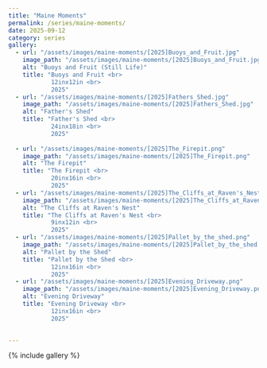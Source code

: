 ```yaml
---
title: "Maine Moments"
permalink: /series/maine-moments/
date: 2025-09-12
category: series
gallery:
  - url: "/assets/images/maine-moments/[2025]Buoys_and_Fruit.jpg"
    image_path: "/assets/images/maine-moments/[2025]Buoys_and_Fruit.jpg"
    alt: "Buoys and Fruit (Still Life)"
    title: "Buoys and Fruit <br> 
            12inx12in <br>
            2025"
  - url: "/assets/images/maine-moments/[2025]Fathers_Shed.jpg"
    image_path: "/assets/images/maine-moments/[2025]Fathers_Shed.jpg"
    alt: "Father's Shed"
    title: "Father's Shed <br>
            24inx18in <br>
            2025"
    
  - url: "/assets/images/maine-moments/[2025]The_Firepit.png"
    image_path: "/assets/images/maine-moments/[2025]The_Firepit.png"
    alt: "The Firepit"
    title: "The Firepit <br>
            20inx16in <br>
            2025"
  - url: "/assets/images/maine-moments/[2025]The_Cliffs_at_Raven's_Nest.jpg"
    image_path: "/assets/images/maine-moments/[2025]The_Cliffs_at_Raven's_Nest.jpg"
    alt: "The Cliffs at Raven's Nest"
    title: "The Cliffs at Raven's Nest <br>
            9inx12in <br>
            2025"
  - url: "/assets/images/maine-moments/[2025]Pallet_by_the_shed.png"
    image_path: "/assets/images/maine-moments/[2025]Pallet_by_the_shed.png"
    alt: "Pallet by the Shed"
    title: "Pallet by the Shed <br>
            12inx16in <br>
            2025"
  - url: "/assets/images/maine-moments/[2025]Evening_Driveway.png"
    image_path: "/assets/images/maine-moments/[2025]Evening_Driveway.png"
    alt: "Evening Driveway"
    title: "Evening Driveway <br>
            12inx16in <br>
            2025"
        

---
```

{% include gallery %}

